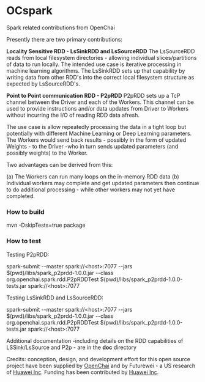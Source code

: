 # OCspark 
Spark related contributions from OpenChai

Presently there are two primary contributions:  

<b>Locality Sensitive RDD - LsSinkRDD and LsSourceRDD</b>
The LsSourceRDD reads from local filesystem directories - allowing individual slices/partitions of data to run locally. The intended use case is iterative processing in machine learning algorithms.
The LsSinkRDD sets up that capability by writing data from other RDD's into the correct local filesystem structure as expected by LsSourceRDD's.

<b>Point to Point communication RDD - P2pRDD</b>
P2pRDD sets up a TcP channel between the Driver and each of the Workers. This channel can be used to provide instructions and/or data updates from Driver to Workers without incurring the I/O of reading RDD data afresh. 

The use case is allow repeatedly processing the data in a tight loop but potentially with different Machine Learning or Deep Learning parameters. The Workers would send back results - possibly in the form of updated Weights - to the Driver -who in turn sends updated parameters (and possibly weights) to the Worker.  

Two advantages can be derived from this:

(a) The Workers can run many loops on the in-memory RDD data
(b) Individual workers may complete and get updated parameters then continue to do additional processing - while other workers may not yet have completed.


<h3> How to build</h3>
mvn -DskipTests=true package

<h3> How to test </h3>
Testing P2pRDD:

spark-submit --master spark://\<host\>:7077 --jars $(pwd)/libs/spark_p2prdd-1.0.0.jar --class org.openchai.spark.rdd.P2pRDDTest $(pwd)/libs/spark_p2prdd-1.0.0-tests.jar spark://\<host\>:7077

Testing LsSinkRDD and LsSourceRDD:

spark-submit --master spark://\<host\>:7077 --jars $(pwd)/libs/spark_p2prdd-1.0.0.jar --class org.openchai.spark.rdd.P2pRDDTest $(pwd)/libs/spark_p2prdd-1.0.0-tests.jar spark://\<host\>:7077

Additional documentation -including details on the RDD capabilities of LSSink/LsSource and P2p - are  in the <b>doc</b> directory

Credits: conception, design, and development effort for this open source project have been supplied by [OpenChai](http://openchai.org/) and by Futurewei - a US research of [Huawei Inc](http://www.huawei.com/us/).  Funding has been contributed by [Huawei Inc](http://www.huawei.com/us/).
